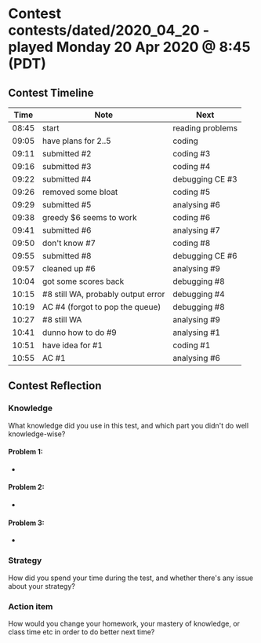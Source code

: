# Contest contests/dated/2020_04_20 - played Monday 20 Apr 2020 @ 8:45 (PDT)

## Contest Timeline

| Time | Note | Next |
|----|----|----|
08:45 | start | reading problems
09:05 | have plans for 2..5 | coding
09:11 | submitted #2 | coding #3
09:16 | submitted #3 | coding #4
09:22 | submitted #4 | debugging CE #3
09:26 | removed some bloat | coding #5
09:29 | submitted #5 | analysing #6
09:38 | greedy $6 seems to work | coding #6
09:41 | submitted #6 | analysing #7
09:50 | don't know #7 | coding #8
09:55 | submitted #8 | debugging CE #6
09:57 | cleaned up #6 | analysing #9
10:04 | got some scores back | debugging #8
10:15 | #8 still WA, probably output error | debugging #4
10:19 | AC #4 (forgot to pop the queue) | debugging #8
10:27 | #8 still WA | analysing #9
10:41 | dunno how to do #9 | analysing #1
10:51 | have idea for #1 | coding #1
10:55 | AC #1 | analysing #6

## Contest Reflection

### Knowledge
What knowledge did you use in this test, and which part you didn't do well knowledge-wise?

#### Problem 1:

-

#### Problem 2:

-

#### Problem 3:

-

### Strategy
How did you spend your time during the test, and whether there's any issue about your strategy?

### Action item
How would you change your homework, your mastery of knowledge, or class time etc in order to do better next time?
